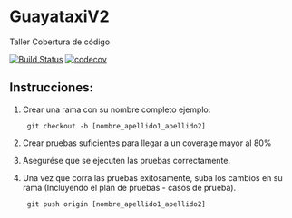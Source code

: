 # GuayataxiV2
Taller Cobertura de código

[![Build Status](https://travis-ci.org/junkluis/GuayataxiV2.svg?branch=master)](https://travis-ci.org/junkluis/GuayataxiV2)
[![codecov](https://codecov.io/gh/junkluis/GuayataxiV2/branch/anibal_gamboa_carrillo/graphs/badge.svg)](https://codecov.io/gh/junkluis/GuayataxiV2/branch/anibal_gamboa_carrillo/graphs/badge.svg)


## Instrucciones:

1. Crear una rama con su nombre completo ejemplo:

		git checkout -b [nombre_apellido1_apellido2]

2. Crear pruebas suficientes para llegar a un coverage mayor al 80%

3. Asegurése que se ejecuten las pruebas correctamente. 

4. Una vez que corra las pruebas exitosamente, suba los cambios en su rama (Incluyendo el plan de pruebas - casos de prueba).

		git push origin [nombre_apellido1_apellido2]
